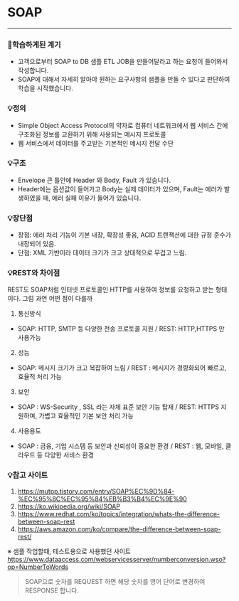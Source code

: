# SOAP
--------


### 🦻학습하게된 계기
- 고객으로부터 SOAP to DB 샘플 ETL JOB을 만들어달라고 하는 요청이 들어와서 작성합니다.
- SOAP에 대해서 자세히 알아야 원하는 요구사항의 샘플을 만들 수 있다고 판단하여 학습을 시작했습니다.
    
### 💡정의
- Simple Object Access Protocol의 약자로 컴퓨터 네트워크에서 웹 서비스 간에 구조화된 정보를 교환하기 위해 사용되는 메시지 프로토콜
- 웹 서비스에서 데이터를 주고받는 기본적인 메시지 전달 수단
  
### 💡구조
- Envelope 큰 틀안에 Header 와 Body, Fault 가 있습니다.
- Header에는 옵션값이 들어가고 Body는 실제 데이터가 있으며, Fault는 에러가 발생하였을 때, 에러 실패 이유가 들어가 있습니다.

### 💡장단점
- 장점: 에러 처리 기능이 기본 내장, 확장성 좋음, ACID 트랜잭션에 대한 규정 준수가 내장되어 있음.
- 단점: XML 기반이라 데이터 크기가 크고 상대적으로 무겁고 느림.

### 💡REST와 차이점 
REST도 SOAP처럼 인터넷 프로토콜인 HTTP를 사용하여 정보를 요청하고 받는 형태이다. 그럼 과연 어떤 점이 다를까  
  
1. 통신방식
- SOAP: HTTP, SMTP 등 다양한 전송 프로토콜 지원 / REST: HTTP,HTTPS 만 사용가능
  
2. 성능
- SOAP: 메시지 크기가 크고 복잡하여 느림 / REST : 메시지가 경량화되어 빠르고, 효율적 처리 가능
  
3. 보안
- SOAP : WS-Security , SSL 라는 자체 표준 보안 기능 탑재 / REST: HTTPS 지원하며, 가볍고 효율적인 기본 보안 처리 가능 
  
4. 사용용도
- SOAP : 금융, 기업 시스템 등 보안과 신뢰성이 중요한 환경 / REST : 웹, 모바일, 클라우드 등 다양한 서비스 환경  

### 💡참고 사이트
1. https://mutpp.tistory.com/entry/SOAP%EC%9D%84-%EC%95%8C%EC%95%84%EB%B3%B4%EC%9E%90  
2. https://ko.wikipedia.org/wiki/SOAP  
3. https://www.redhat.com/ko/topics/integration/whats-the-difference-between-soap-rest  
4. https://aws.amazon.com/ko/compare/the-difference-between-soap-rest/  
  
※ 샘플 작업할때, 테스트용으로 사용했던 사이트  
https://www.dataaccess.com/webservicesserver/numberconversion.wso?op=NumberToWords  
> SOAP으로 숫자를 REQUEST 하면 해당 숫자를 영어 단어로 변경하여 RESPONSE 합니다.